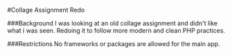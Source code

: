 #Collage Assignment Redo

###Background
I was looking at an old collage assignment and didn't like what i was seen. Redoing it to follow more modern and clean PHP practices.

###Restrictions
No frameworks or packages are allowed for the main app. 